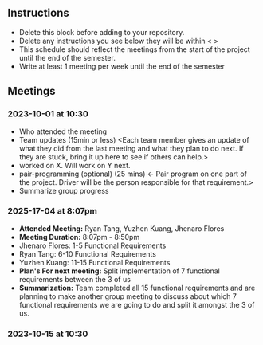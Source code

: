 ## Instructions
- Delete this block before adding to your repository.
- Delete any instructions you see below they will be within < >
- This schedule should reflect the meetings from the start of the project until the end of the semester.
- Write at least 1 meeting per week until the end of the semester

## Meetings
### 2023-10-01 at 10:30
- Who attended the meeting
- Team updates (15min or less)
<Each team member gives an update of what they did from the last meeting and what
they plan to do next. If they are stuck, bring it up here to see if others can
help.>
- <name> worked on X. Will work on Y next.
- pair-programming (optional) (25 mins)
<- Pair program on one part of the project. Driver will be the person responsible
for that requirement.>
- Summarize group progress

### 2025-17-04 at 8:07pm
- **Attended Meeting:** Ryan Tang, Yuzhen Kuang, Jhenaro Flores
- **Meeting Duration:** 8:07pm - 8:50pm
- Jhenaro Flores: 1-5 Functional Requirements
- Ryan Tang: 6-10 Functional Requirements
- Yuzhen Kuang: 11-15 Functional Requirements
- **Plan's For next meeting:** Split implementation of 7 functional requirements between the 3 of us
- **Summarization:** Team completed all 15 functional requirements and are planning to make another group meeting to discuss about which 7 functional requirements we are going to do and split it amongst the 3 of us. 

### 2023-10-15 at 10:30
<meeting template would go here>
<only fill in template once you had the meeting>
<see example on the last date>
<use date format YYYY-MM-DD at HH:MM>


